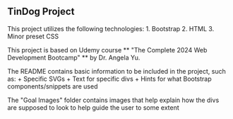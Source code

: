 ## TinDog Project

This project utilizes the following technologies: 1. Bootstrap 2. HTML 3. Minor preset CSS

This project is based on Udemy course ** "The Complete 2024 Web Development Bootcamp" ** by Dr. Angela Yu.

The README contains basic information to be included in the project, such as: + Specific SVGs + Text for specific divs + Hints for what Bootstrap components/snippets are used

The "Goal Images" folder contains images that help explain how the divs are supposed to look to help guide the user to some extent
